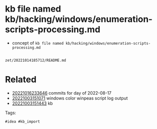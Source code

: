 # kb file named kb/hacking/windows/enumeration-scripts-processing.md

- concept of `kb file named kb/hacking/windows/enumeration-scripts-processing.md`

```
```

` zet/20221014185712/README.md `

# Related

- [20221016233646](/zet/20221016233646/README.md) commits for day of 2022-08-17
- [20221003151071](/zet/20221003151071/README.md) windows color winpeas script log output
- [20221003151443](/zet/20221003151443/README.md) kb

Tags:

    #idea #kb_import
